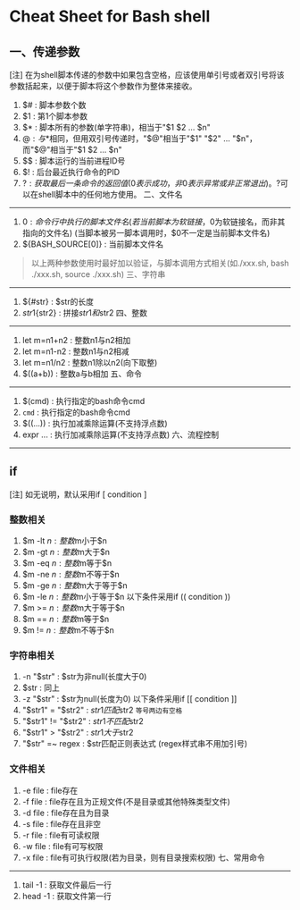 Cheat Sheet for Bash shell
=================================
一、传递参数
---------------------------------
[注] 在为shell脚本传递的参数中如果包含空格，应该使用单引号或者双引号将该参数括起来，以便于脚本将这个参数作为整体来接收。
1. $#  :  脚本参数个数
2. $1  :  第1个脚本参数
3. $*  :  脚本所有的参数(单字符串)，相当于"$1 $2 ... $n"
4. $@  :  与$*相同，但用双引号传递时，"$@"相当于"$1" "$2" ... "$n"，而"$@"相当于"$1 $2 ... $n"
5. $$  :  脚本运行的当前进程ID号
6. $!  :  后台最近执行命令的PID
7. $?  :  获取最后一条命令的返回值(0表示成功，非0表示异常或非正常退出)。$?可以在shell脚本中的任何地方使用。
二、文件名
---------------------------------
1. $0  :  命令行中执行的脚本文件名
          (若当前脚本为软链接，$0为软链接名，而非其指向的文件名)
          (当脚本被另一脚本调用时，$0不一定是当前脚本文件名)
2. ${BASH_SOURCE[0]}  :  当前脚本文件名
> 以上两种参数使用时最好加以验证，与脚本调用方式相关(如./xxx.sh, bash ./xxx.sh, source ./xxx.sh)
三、字符串
---------------------------------
1. ${#str}         :  $str的长度
2. ${str1}${str2}  :  拼接$str1和$str2
四、整数
---------------------------------
1. let m=n1+n2     :  整数n1与n2相加
2. let m=n1-n2     :  整数n1与n2相减
3. let m=n1/n2     :  整数n1除以n2(向下取整)
4. $((a+b))        :  整数a与b相加
五、命令
---------------------------------
1. $(cmd)    :  执行指定的bash命令cmd
2. `cmd`     :  执行指定的bash命令cmd
3. $((...))  :  执行加减乘除运算(不支持浮点数)
4. expr ...  :  执行加减乘除运算(不支持浮点数)
六、流程控制
---------------------------------
## if
[注] 如无说明，默认采用if [ condition ]
### 整数相关
1. $m -lt $n    :  整数$m小于$n
2. $m -gt $n    :  整数$m大于$n
3. $m -eq $n    :  整数$m等于$n
4. $m -ne $n    :  整数$m不等于$n
5. $m -ge $n    :  整数$m大于等于$n
6. $m -le $n    :  整数$m小于等于$n
以下条件采用if (( condition  ))
7. $m >= $n     :  整数$m大于等于$n
8. $m == $n     :  整数$m等于$n
9. $m != $n     :  整数$m不等于$n
### 字符串相关
1. -n "$str"          :  $str为非null(长度大于0)
2. $str               :  同上
3. -z "$str"          :  $str为null(长度为0)
以下条件采用if [[ condition ]]
4. "$str1" = "$str2"  :  $str1匹配$str2 `等号两边有空格`
5. "$str1" != "$str2" :  $str1不匹配$str2
6. "$str1" > "$str2"  :  $str1大于$str2
7. "$str" =~ regex    :  $str匹配正则表达式 (regex样式串不用加引号)
### 文件相关
1. -e file      :  file存在
2. -f file      :  file存在且为正规文件(不是目录或其他特殊类型文件)
3. -d file      :  file存在且为目录
4. -s file      :  file存在且非空
5. -r file      :  file有可读权限
6. -w file      :  file有可写权限
7. -x file      :  file有可执行权限(若为目录，则有目录搜索权限)
七、常用命令
---------------------------------
1. tail -1      :  获取文件最后一行
2. head -1      :  获取文件第一行
